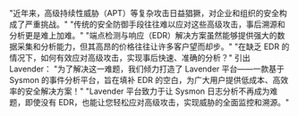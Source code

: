"近年来，高级持续性威胁（APT）等复杂攻击日益猖獗，对企业和组织的安全构成了严重挑战。"
"传统的安全防御手段往往难以应对这些高级攻击，事后溯源和分析更是难上加难。"
"端点检测与响应（EDR）解决方案虽然能够提供强大的数据采集和分析能力，但其高昂的价格往往让许多客户望而却步。"
"在缺乏 EDR 的情况下，如何有效应对高级攻击，实现事后快速、准确的分析？"
引出 Lavender：
"为了解决这一难题，我们倾力打造了 Lavender 平台——一款基于 Sysmon 的事件分析平台，旨在填补 EDR 的空白，为广大用户提供低成本、高效率的安全解决方案！"
"Lavender 平台致力于让 Sysmon 日志分析不再成为难题，即使没有 EDR，也能让您轻松应对高级攻击，实现威胁的全面监控和溯源。"
